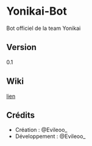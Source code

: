 # Yonikai-Bot
Bot officiel de la team Yonikai

## Version
0.1

## Wiki
[lien](https://github.com/Evileoo/Yonikai-Bot/wiki)

## Crédits
- Création : @Evileoo_
- Développement : @Evileoo_
